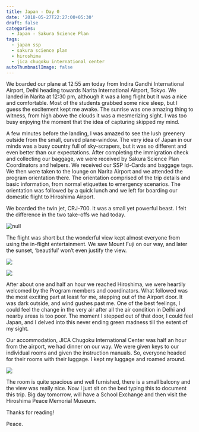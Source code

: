 ```yaml
---
title: Japan - Day 0
date: '2018-05-27T22:27:00+05:30'
draft: false
categories:
  - Japan - Sakura Science Plan
tags:
  - japan ssp
  - sakura science plan
  - hiroshima
  - jica chugoku international center
autoThumbnailImage: false
---
```



We boarded our plane at 12:55 am today from Indira Gandhi International Airport, Delhi heading towards Narita International Airport, Tokyo. We landed in Narita at 12:30 pm, although it was a long flight but it was a nice and comfortable. Most of the students grabbed some nice sleep, but I guess the excitement kept me awake. The sunrise was one amazing thing to witness, from high above the clouds it was a mesmerizing sight. I was too busy enjoying the moment that the idea of capturing skipped my mind. 

A few minutes before the landing, I was amazed to see the lush greenery outside from the small, curved plane-window. The very idea of Japan in our minds was a busy country full of sky-scrapers, but it was so different and even better than our expectations. After completing the immigration check and collecting our baggage, we were received by Sakura Science Plan Coordinators and helpers. We received our SSP Id-Cards and baggage tags. We then were taken to the lounge on Narita Airport and we attended the program orientation there. The orientation comprised of the trip details and basic information, from normal etiquettes to emergency scenarios. The orientation was followed by a quick lunch and we left for boarding our domestic flight to Hiroshima Airport. 

We boarded the twin jet, CRJ-700. It was a small yet powerful beast. I felt the difference in the two take-offs we had today. 

![null](/images/uploads/img_20180527_134401.jpg)

The flight was short but the wonderful view kept almost everyone from using the in-flight entertainment. We saw Mount Fuji on our way, and later the sunset, ‘beautiful’ won’t even justify the view. 

![](/images/uploads/img_20180527_142213.jpg)

![](/images/uploads/img_20180527_142221.jpg)

After about one and half an hour we reached Hiroshima, we were heartily welcomed by the Program members and coordinators. What followed was the most exciting part at least for me, stepping out of the Airport door. It was dark outside, and wind gushes past me. One of the best feelings, I could feel the change in the very air after all the air condition in Delhi and nearby areas is too poor. The moment I stepped out of that door, I could feel Japan, and I delved into this never ending green madness till the extent of my sight. 

Our accommodation, JICA Chugoku International Center was half an hour from the airport, we had dinner on our way. We were given keys to our individual rooms and given the instruction manuals. So, everyone headed for their rooms with their luggage. I kept my luggage and roamed around. 

![](/images/uploads/img_20180528_065333.jpg)

The room is quite spacious and well furnished, there is a small balcony and the view was really nice. Now I just sit on the bed typing this to document this trip. Big day tomorrow, will have a School Exchange and then visit the Hiroshima Peace Memorial Museum. 

Thanks for reading!

Peace.

